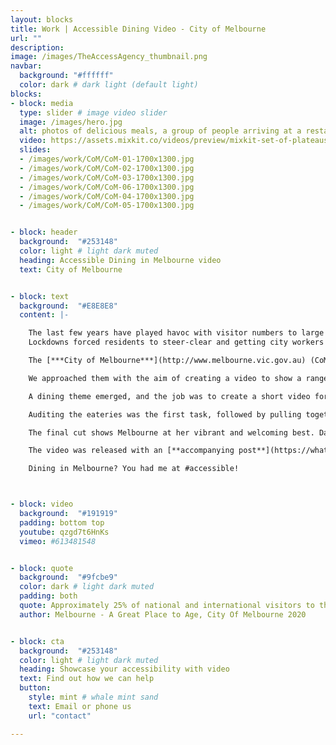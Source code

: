 ```yaml
---
layout: blocks
title: Work | Accessible Dining Video - City of Melbourne
url: ""
description:
image: /images/TheAccessAgency_thumbnail.png
navbar:
  background: "#ffffff"
  color: dark # dark light (default light)
blocks:
- block: media
  type: slider # image video slider
  image: /images/hero.jpg
  alt: photos of delicious meals, a group of people arriving at a restaurant, a dinner group with 3 people raising their glasses and smiling  
  video: https://assets.mixkit.co/videos/preview/mixkit-set-of-plateaus-seen-from-the-heights-in-a-sunset-26070-large.mp4
  slides:
  - /images/work/CoM/CoM-01-1700x1300.jpg
  - /images/work/CoM/CoM-02-1700x1300.jpg
  - /images/work/CoM/CoM-03-1700x1300.jpg
  - /images/work/CoM/CoM-06-1700x1300.jpg
  - /images/work/CoM/CoM-04-1700x1300.jpg
  - /images/work/CoM/CoM-05-1700x1300.jpg


- block: header
  background:  "#253148"
  color: light # light dark muted
  heading: Accessible Dining in Melbourne video
  text: City of Melbourne


- block: text
  background:  "#E8E8E8"
  content: |-

    The last few years have played havoc with visitor numbers to large cities.
    Lockdowns forced residents to steer-clear and getting city workers to return is proving difficult.

    The [***City of Melbourne***](http://www.melbourne.vic.gov.au) (CoM) pushed forward with activation programs, large-scale events and messaging through digital channels – slowly drawing people back into the heart of the city.

    We approached them with the aim of creating a video to show a range of accessible experiences in the CBD – a liveable city is an accessible one.

    A dining theme emerged, and the job was to create a short video for social media and Visitor Information Centres (VICs). Working with a talented team that included the City of Melbourne’s in-house crew at [***What’s on Melbourne***](https://whatson.melbourne.vic.gov.au) and their oft used video and photo team.

    Auditing the eateries was the first task, followed by pulling together talent and then storyboarding the accessibility elements. The filming was undertaken by Tim J Smith and photography by Dan Castella.

    The final cut shows Melbourne at her vibrant and welcoming best. Day-to-night and suited for all budgets, our city has so much to offer in accessible, inclusive drinking and dining options.

    The video was released with an [**accompanying post**](https://whatson.melbourne.vic.gov.au/article/the-best-accessible-restaurants-in-melbourne) on What’s on Melbourne. Footage will remain in the Visit Melbourne asset library as evergreen content.

    Dining in Melbourne? You had me at #accessible!



- block: video
  background:  "#191919"
  padding: bottom top
  youtube: qzgd7t6HnKs
  vimeo: #613481548


- block: quote
  background:  "#9fcbe9"
  color: dark # light dark muted
  padding: both
  quote: Approximately 25% of national and international visitors to the CBD are aged 55 years and over
  author: Melbourne - A Great Place to Age, City Of Melbourne 2020


- block: cta
  background:  "#253148"
  color: light # light dark muted
  heading: Showcase your accessibility with video
  text: Find out how we can help
  button:
    style: mint # whale mint sand
    text: Email or phone us
    url: "contact"

---
```

